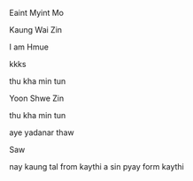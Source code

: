 Eaint Myint Mo

Kaung Wai Zin

I am Hmue

kkks

thu kha min tun

Yoon Shwe Zin

thu kha min tun

aye yadanar thaw

Saw

nay kaung tal from kaythi
a sin pyay form kaythi